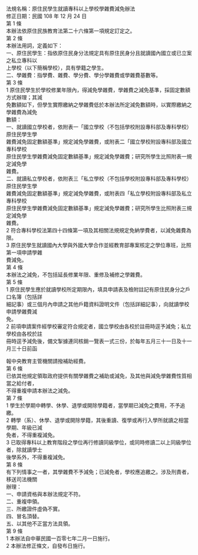 法規名稱：原住民學生就讀專科以上學校學雜費減免辦法  
修正日期：民國 108 年 12 月 24 日  
第 1 條  
本辦法依原住民族教育法第二十六條第一項規定訂定之。  
第 2 條  
本辦法用詞，定義如下：  
一、原住民學生：指依原住民身分法規定具有原住民身分且就讀國內國立或已立案之私立專科以  
上學校（以下簡稱學校），具有學籍之學生。  
二、學雜費：指學費、雜費、學分費、學分學雜費或學雜費基數等。  
第 3 條  
1 原住民學生於學校修業年限內，得減免學雜費，學雜費之減免基準，採固定數額方式辦理；其減  
免數額如下，但學生實際繳納之學雜費低於本辦法所定減免數額時，以實際繳納之學雜費為減免  
數額：  
一、就讀國立學校者，依附表一「國立學校（不包括學校附設專科部及專科學校）原住民學生學  
雜費減免固定數額基準」規定減免學雜費，或附表二「國立學校附設專科部及國立專科學校  
原住民學生學雜費減免固定數額基準」規定減免學雜費；研究所學生比照附表一規定減免學  
雜費。  
二、就讀私立學校者，依附表三「私立學校（不包括學校附設專科部及專科學校）原住民學生學  
雜費減免固定數額基準」規定減免學雜費，或附表四「私立學校附設專科部及私立專科學校  
原住民學生學雜費減免固定數額基準」規定減免學雜費；研究所學生比照附表三規定減免學  
雜費。  
2 符合專科學校法第四十四條第一項及其相關法規規定免納學費者，以減免雜費為限。  
3 原住民學生就讀國內大學與外國大學合作並經教育部專案核定之學位專班，比照第一項申請學雜  
費減免。  
第 4 條  
本辦法之減免，不包括延長修業年限、重修及補修之學雜費。  
第 5 條  
1 原住民學生應於就讀學校所定期限內，填具申請表及檢附註記有原住民身分之戶口名簿（包括詳  
細記事）或三個月內申請之其他戶籍資料證明文件（包括詳細記事），向就讀學校申請學雜費減  
免。  
2 前項申請案件經學校審定符合規定者，國立學校由各校於註冊時逕予減免；私立學校由各校於註  
冊時逕予減免後，備文掣據連同核銷一覽表一式三份，於每年五月三十一日及十一月三十日前函  


報中央教育主管機關請撥補助經費。  
第 6 條  
已依其他規定領取政府提供有關學雜費之補助或減免，及其他與減免學雜費性質相當之給付者，  
不得重複申請本辦法之減免。  
第 7 條  
1 學生於學期中轉學、休學、退學或開除學籍者，當學期已減免之費用，不予追繳。  
2 轉學（系）、休學、退學或開除學籍，其後重讀、復學或再行入學所就讀之相當學期、年級已減  
免者，不得重複減免。  
3 已取得專科以上教育階段之學位再行修讀同級學位，或同時修讀二以上同級學位者，除就讀學士  
後學系外，不得重複減免。  
第 8 條  
有下列情事之一者，其學雜費不予減免；已減免者，學校應追繳之。涉及刑責者，移送司法機關  
辦理：  
一、申請資格與本辦法規定不符。  
二、重複申領。  
三、所繳證件虛偽不實。  
四、冒名頂替。  
五、以其他不正當方法具領。  
第 9 條  
1 本辦法自中華民國一百零七年二月一日施行。  
2 本辦法修正條文，自發布日施行。  



